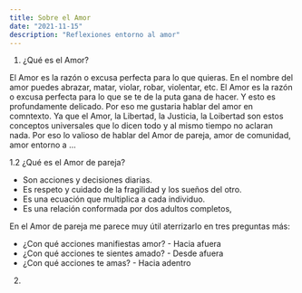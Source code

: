 ```yaml
---
title: Sobre el Amor
date: "2021-11-15" 
description: "Reflexiones entorno al amor"
---
```

<!-- date: año-mes-día -->

1. ¿Qué es el Amor?

El Amor es la razón o excusa perfecta para lo que quieras. En el nombre del amor puedes abrazar, matar, violar, robar, violentar, etc. El Amor es la razón o excusa perfecta para lo que se te de la puta gana de hacer. Y esto es profundamente delicado. Por eso me gustaria hablar del amor en comntexto. Ya que el Amor, la Libertad, la Justicia, la Loibertad son estos conceptos universales que lo dicen todo y al mismo tiempo no aclaran nada. Por eso lo valioso de hablar del Amor de pareja, amor de comunidad, amor entorno a ...

1.2 ¿Qué es el Amor de pareja?
- Son acciones y decisiones diarias.
- Es respeto y cuidado de la fragilidad y los sueños del otro.
- Es una ecuación que multiplica a cada individuo.
- Es una relación conformada por dos adultos completos,

En el Amor de pareja me parece muy útil aterrizarlo en tres preguntas más:
- ¿Con qué acciones manifiestas amor? - Hacia afuera
- ¿Con qué acciones te sientes amado? - Desde afuera
- ¿Con qué acciones te amas? - Hacia adentro

2. 